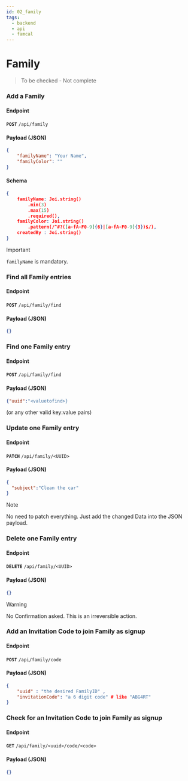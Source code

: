 ```yaml
---
id: 02_family
tags:
  - backend
  - api
  - famcal
---
```

# Family
>To be checked - Not complete

### Add a Family 

#### Endpoint 
**`POST`** `/api/family` 
 
#### Payload (JSON)
```JSON
{
    "familyName": "Your Name",
    "familyColor": ""
}
```
#### Schema
```JSON
{
    familyName: Joi.string()
        .min(3)
        .max(15)
        .required(),
    familyColor: Joi.string()
        .pattern(/^#?([a-fA-F0-9]{6}|[a-fA-F0-9]{3})$/),
    createdBy : Joi.string()
}

```

> [!IMPORTANT]
> `familyName` is mandatory.

### Find all Family entries

#### Endpoint 
**`POST`**  `/api/family/find` 

#### Payload (JSON)

```JSON
{}
```

### Find one Family entry

#### Endpoint 
**`POST`**  `/api/family/find`

#### Payload (JSON)
```JSON
{"uuid":"<valuetofind>}
```

(or any other valid key:value pairs)

### Update one Family entry

#### Endpoint 
**`PATCH`**  `/api/family/<UUID>` 

#### Payload (JSON)
```JSON
{
  "subject":"Clean the car"
}
```
> [!NOTE]
> No need to patch everything. Just add the changed Data into the JSON payload.

### Delete one Family entry

#### Endpoint 
**`DELETE`**  `/api/family/<UUID>`

#### Payload (JSON)
```JSON
{}
```

> [!WARNING]
> No Confirmation asked. This is an irreversible action.

### Add an Invitation Code to join Family as signup

#### Endpoint
**`POST`**  `/api/family/code`

#### Payload (JSON)
```JSON
{
    "uuid" : "the desired FamilyID" ,
    "invitationCode": "a 6 digit code" # like "ABG4RT"
}
``` 


### Check for an Invitation Code to join Family as signup

#### Endpoint
**`GET`**  `/api/family/<uuid>/code/<code>`

#### Payload (JSON)
```JSON
{}
``` 